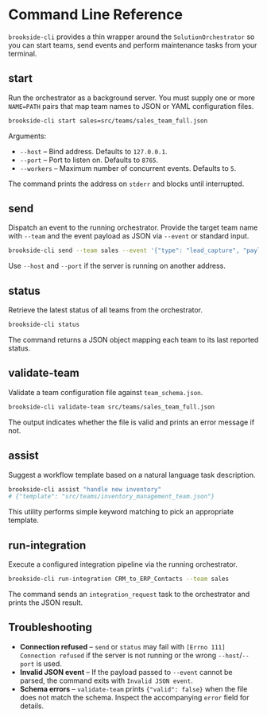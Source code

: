 # Command Line Reference

`brookside-cli` provides a thin wrapper around the `SolutionOrchestrator` so you can start teams, send events and perform maintenance tasks from your terminal.

## start

Run the orchestrator as a background server. You must supply one or more `NAME=PATH` pairs that map team names to JSON or YAML configuration files.

```bash
brookside-cli start sales=src/teams/sales_team_full.json
```

Arguments:

- `--host` – Bind address. Defaults to `127.0.0.1`.
- `--port` – Port to listen on. Defaults to `8765`.
- `--workers` – Maximum number of concurrent events. Defaults to `5`.

The command prints the address on `stderr` and blocks until interrupted.

## send

Dispatch an event to the running orchestrator. Provide the target team name with `--team` and the event payload as JSON via `--event` or standard input.

```bash
brookside-cli send --team sales --event '{"type": "lead_capture", "payload": {"email": "alice@example.com"}}'
```

Use `--host` and `--port` if the server is running on another address.

## status

Retrieve the latest status of all teams from the orchestrator.

```bash
brookside-cli status
```

The command returns a JSON object mapping each team to its last reported status.

## validate-team

Validate a team configuration file against `team_schema.json`.

```bash
brookside-cli validate-team src/teams/sales_team_full.json
```

The output indicates whether the file is valid and prints an error message if not.

## assist

Suggest a workflow template based on a natural language task description.

```bash
brookside-cli assist "handle new inventory"
# {"template": "src/teams/inventory_management_team.json"}
```

This utility performs simple keyword matching to pick an appropriate template.

## run-integration

Execute a configured integration pipeline via the running orchestrator.

```bash
brookside-cli run-integration CRM_to_ERP_Contacts --team sales
```

The command sends an `integration_request` task to the orchestrator and prints
the JSON result.

## Troubleshooting

- **Connection refused** – `send` or `status` may fail with `[Errno 111] Connection refused` if the server is not running or the wrong `--host`/`--port` is used.
- **Invalid JSON event** – If the payload passed to `--event` cannot be parsed, the command exits with `Invalid JSON event`.
- **Schema errors** – `validate-team` prints `{"valid": false}` when the file does not match the schema. Inspect the accompanying `error` field for details.

